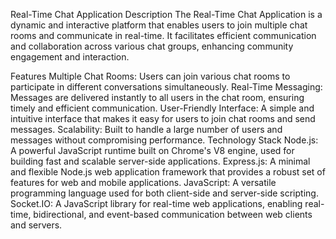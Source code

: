 Real-Time Chat Application
Description
The Real-Time Chat Application is a dynamic and interactive platform that enables users to join multiple chat rooms and communicate in real-time. It facilitates efficient communication and collaboration across various chat groups, enhancing community engagement and interaction.

Features
Multiple Chat Rooms: Users can join various chat rooms to participate in different conversations simultaneously.
Real-Time Messaging: Messages are delivered instantly to all users in the chat room, ensuring timely and efficient communication.
User-Friendly Interface: A simple and intuitive interface that makes it easy for users to join chat rooms and send messages.
Scalability: Built to handle a large number of users and messages without compromising performance.
Technology Stack
Node.js: A powerful JavaScript runtime built on Chrome's V8 engine, used for building fast and scalable server-side applications.
Express.js: A minimal and flexible Node.js web application framework that provides a robust set of features for web and mobile applications.
JavaScript: A versatile programming language used for both client-side and server-side scripting.
Socket.IO: A JavaScript library for real-time web applications, enabling real-time, bidirectional, and event-based communication between web clients and servers.
